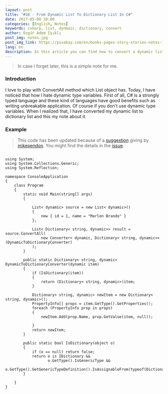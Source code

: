 ```yaml
---
layout: post
title: "#10 - From Dynamic List To Dictionary List In C#"
date: 2017-05-08 20:00
categories: [English, Notes]
keywords: csharp, list, dynmaic, dictionary, convert
author: Özgür Adem Işıklı
post_img: notes.jpg
post_img_link: https://pixabay.com/en/books-pages-story-stories-notes-1245690
lang: en
description: In this article you can find how to convert a dynamic list to dictionary list in C#
---
```


> In case I forget later, this is a simple note for me.

### Introduction

I love to play with ConvertAll method which List object has. Today, I have noticed that how I hate dynamic type variables. First of all, C# is a strongly typed language and these kind of languages have good benefits such as writing unbreakable application. Of course if you don't use dynamic type variables. When I realized that, I have converted my dynamic list to dictionary list and this my note about it.

### Example

> This code has been updated because of a [suggestion](https://github.com/ozziest/ozziest.github.io/issues/1) giving by [mikependon](https://github.com/mikependon). You might find the details in the [issue](https://github.com/ozziest/ozziest.github.io/issues/1).

<pre><code class="language-csharp">
using System;
using System.Collections.Generic;
using System.Reflection;

namespace ConsoleApplication
{
    class Program
    {
        static void Main(string[] args)
        {

            List< dynamic> source = new List< dynamic>()
            {
                new { id = 1, name = "Marlon Brando" }
            };

            List< Dictionary< string, dynamic>> result = source.ConvertAll(
                new Converter< dynamic, Dictionary< string, dynamic>>(DynamicToDictionaryConverter)
            );
        }

        public static Dictionary< string, dynamic> DynamicToDictionaryConverter(dynamic item)
        {
            if (IsDictionary(item))
            {
                return (Dictionary< string, dynamic>)item;
            }            
            
            Dictionary< string, dynamic> newItem = new Dictionary< string, dynamic>();
            PropertyInfo[] props = item.GetType().GetProperties();
            foreach (PropertyInfo prop in props)
            {
                newItem.Add(prop.Name, prop.GetValue(item, null)); 

            }
            return newItem;
        }

        public static bool IsDictionary(object o)
        {
            if (o == null) return false;
            return o is IDictionary &&
                   o.GetType().IsGenericType &&
                   o.GetType().GetGenericTypeDefinition().IsAssignableFrom(typeof(Dictionary<,>));
        }

    }
}
</code></pre>
